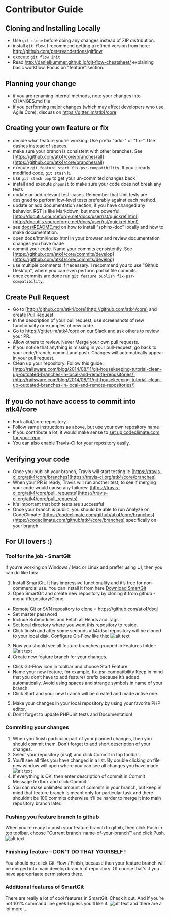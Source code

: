 # Contributor Guide


## Cloning and Installing Locally

 - Use `git clone` before doing any changes instead of ZIP distribution.
 - install `git flow`, I recommend getting a refined version from here: http://github.com/petervanderdoes/gitflow
 - execute `git flow init`
 - Read http://danielkummer.github.io/git-flow-cheatsheet/ explaining basic workflow. Focus on "feature" section.

## Planning your change

 - if you are renaming internal methods, note your changes into CHANGES.md file
 - if you performing major changes (which may affect developers who use Agile Core), discuss on https://gitter.im/atk4/core

## Creating your own feature or fix

 - decide what feature you're working. Use prefix "add-" or "fix-". Use dashes instead of spaces.
 - make sure your branch is consistent with other branches. See [https://github.com/atk4/core/branches/all](https://github.com/atk4/core/branches/all)
 - execute `git feature start fix-psr-compatibility`. If you already modified code, `git stash` it.
 - use `git stash pop` to get your un-commited changes back
 - install and execute `phpunit` to make sure your code does not break any tests
 - update or add relevant test-cases. Remember that Unit tests are designed to perform low-level tests preferably against each method.
 - update or add documentation section, if you have changed any behavior. RST is like Markdown, but more powerful. [http://docutils.sourceforge.net/docs/user/rst/quickref.html](http://docutils.sourceforge.net/docs/user/rst/quickref.html)
 - see [docs/README.md](docs/README.md) on how to install "sphinx-doc" locally and how to make documentation.
 - open docs/html/index.html in your browser and review documentation changes you have made
 - commit your code. Name your commits consistently. See [https://github.com/atk4/core/commits/develop](https://github.com/atk4/core/commits/develop)
 - use multiple comments if necessary. I recommend you to use "Github Desktop", where you can even perform partial file commits.
 - once commits are done run `git feature publish fix-psr-compatibility`.

## Create Pull Request

 - Go to [http://github.com/atk4/core](http://github.com/atk4/core) and create Pull Request
 - In the description of your pull request, use screenshots of new functionality or examples of new code.
 - Go to https://gitter.im/atk4/core on our Slack and ask others to review your PR.
 - Allow others to review. Never Merge your own pull requests.
 - If you notice that anything is missing in your pull-request, go back to your code/branch, commit and push. Changes will automatically appear in your pull request.
 - Clean up your repository. Follow this guide: [http://railsware.com/blog/2014/08/11/git-housekeeping-tutorial-clean-up-outdated-branches-in-local-and-remote-repositories/](http://railsware.com/blog/2014/08/11/git-housekeeping-tutorial-clean-up-outdated-branches-in-local-and-remote-repositories/)

## If you do not have access to commit into atk4/core

 - Fork atk4/core repository.
 - Follow same instructions as above, but use your own repository name
 - If you contribute a lot, it would make sense to [set up codeclimate.com for your repo](https://codeclimate.com/github/signup).
 - You can also enable Travis-CI for your repository easily.

## Verifying your code

 - Once you publish your branch, Travis will start testing it: [https://travis-ci.org/atk4/core/branches](https://travis-ci.org/atk4/core/branches)
 - When your PR is ready, Travis will run another test, to see if merging your code would cause any failures: [https://travis-ci.org/atk4/core/pull_requests](https://travis-ci.org/atk4/core/pull_requests)
 - It's important that both tests are successful
 - Once your branch is public, you should be able to run Analyze on CodeClimate: [https://codeclimate.com/github/atk4/core/branches](https://codeclimate.com/github/atk4/core/branches) specifically on your branch.

## For UI lovers :)

### Tool for the job - SmartGit

If you’re working on Windows / Mac or Linux and preffer using UI, then you can do like this:

1. Install SmartGit. It has impressive functionality and it’s free for non-commercial use. You can install it from here [Download SmartGit](http://www.syntevo.com/smartgit/download)
2. Open SmartGit and create new repository by cloning it from github - menu /Repository/Clone.
  - Remote Git or SVN repository to clone = https://github.com/atk4/dsql
  - Set master password
  - Include Submodules and Fetch all Heads and Tags
  - Set local directory where you want this repository to reside.
  - Click finish and after some seconds atk4/dsql repository will be cloned to your local disk.
  Configure Git-Flow like this:
![alt text](docs/images/smgit_configure_git-flow.png "Configure Git-Flow")
3. Now you should see all feature branches grouped in Features folder:
![alt text](docs/images/smgit_configure_branches.png "Configure branches")
4. Create new feature branch for your changes.
  - Click Git-Flow icon in toolbar and choose Start Feature.
  - Name your new feature, for example, fix-psr-compatibility
Keep in mind that you don’t have to add feature/ prefix because it’s added automatically. Avoid using spaces and strange symbols in name of your branch.
  - Click Start and your new branch will be created and made active one.
5. Make your changes in your local repository by using your favorite PHP editor.
6. Don’t forget to update PHPUnit tests and Documentation!

### Commiting your changes

1. When you finish particular part of your planned changes, then you should commit them. Don’t forget to add short description of your changes.
2. Select your repository (dsql) and click Commit in top toolbar.
3. You’ll see all files you have changed in a list. By double clicking on file new window will open where you can see all changes you have made.
![alt text](docs/images/smgit_file_compare.png "File compare")
4. If everything is OK, then enter description of commit in Commit Message textbox and click Commit.
5. You can make unlimited amount of commits in your branch, but keep in mind that feature branch is meant only for particular task and there shouldn’t be 100 commits otherwise it’ll be harder to merge it into main repository branch later.

### Pushing you feature branch to github

 When you’re ready to push your feature branch to githib, then click Push in top toolbar, choose "Current branch ‘name-of-your-branch’" and click Push.
![alt text](docs/images/smgit_push.png "Push")

### Finishing feature – DON'T DO THAT YOURSELF !
You should not click Git-Flow / Finish, because then your feature branch will be merged into main develop branch of repository. Of course that's if you have appropriaate permissions there.

### Additional features of SmartGit
There are really a lot of cool features in SmartGit. Check it out. And if you’re not 101% command line geek I guess you’ll like it.
![alt text](docs/images/smgit_log.png "Log")
and there are a lot more ...
